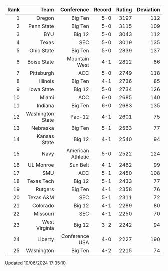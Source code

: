| Rank  | Team                 | Conference           | Record   | Rating | Deviation |
| ---:  | ---:                 | ---:                 | ---:     | ---:   | ---:      |
| 1     | Oregon               | Big Ten              | 5-0      | 3197   | 112       |
| 2     | Penn State           | Big Ten              | 5-0      | 3115   | 109       |
| 3     | BYU                  | Big 12               | 5-0      | 3043   | 112       |
| 4     | Texas                | SEC                  | 5-0      | 3019   | 135       |
| 5     | Ohio State           | Big Ten              | 5-0      | 2839   | 137       |
| 6     | Boise State          | Mountain West        | 4-1      | 2812   | 86        |
| 7     | Pittsburgh           | ACC                  | 5-0      | 2749   | 118       |
| 8     | Illinois             | Big Ten              | 4-1      | 2736   | 85        |
| 9     | Iowa State           | Big 12               | 5-0      | 2734   | 126       |
| 10    | Miami                | ACC                  | 6-0      | 2685   | 140       |
| 11    | Indiana              | Big Ten              | 6-0      | 2683   | 135       |
| 12    | Washington State     | Pac-12               | 4-1      | 2601   | 75        |
| 13    | Nebraska             | Big Ten              | 5-1      | 2563   | 77        |
| 14    | Kansas State         | Big 12               | 4-1      | 2540   | 94        |
| 15    | Navy                 | American Athletic    | 5-0      | 2522   | 124       |
| 16    | UL Monroe            | Sun Belt             | 4-1      | 2462   | 99        |
| 17    | SMU                  | ACC                  | 5-1      | 2450   | 108       |
| 18    | Texas Tech           | Big 12               | 5-1      | 2433   | 77        |
| 19    | Rutgers              | Big Ten              | 4-1      | 2358   | 76        |
| 20    | Texas A&M            | SEC                  | 5-1      | 2311   | 72        |
| 21    | Colorado             | Big 12               | 4-1      | 2289   | 80        |
| 22    | Missouri             | SEC                  | 4-1      | 2250   | 70        |
| 23    | West Virginia        | Big 12               | 3-2      | 2242   | 94        |
| 24    | Liberty              | Conference USA       | 4-0      | 2227   | 190       |
| 25    | Washington           | Big Ten              | 4-2      | 2215   | 74        |

Updated 10/06/2024 17:35:10
